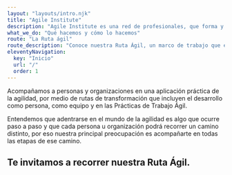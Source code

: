 ```yaml
--- 
layout: "layouts/intro.njk" 
title: "Agile Institute" 
description: "Agile Institute es una red de profesionales, que forma y acompaña a personas y empresas en procesos de aprendizaje y transformación digital." 
what_we_do: "Qué hacemos y cómo lo hacemos"
route: "La Ruta ágil"
route_description: "Conoce nuestra Ruta Ágil, un marco de trabajo que está pensado para que puedas aprender y aplicar la agilidad de manera más efectiva."
eleventyNavigation:
  key: "Inicio"
  url: "/"
  order: 1
---
```


Acompañamos a personas y organizaciones en una aplicación práctica de la agilidad, por medio de rutas de transformación que incluyen el desarrollo como persona, como equipo y en las Prácticas de Trabajo Ágil.

Entendemos que adentrarse en el mundo de la agilidad es algo que ocurre paso a paso y que cada persona u organización podrá recorrer un camino distinto, por eso nuestra principal preocupación es acompañarte en todas las etapas de ese camino.
                
## Te invitamos a recorrer nuestra Ruta Ágil.
                

